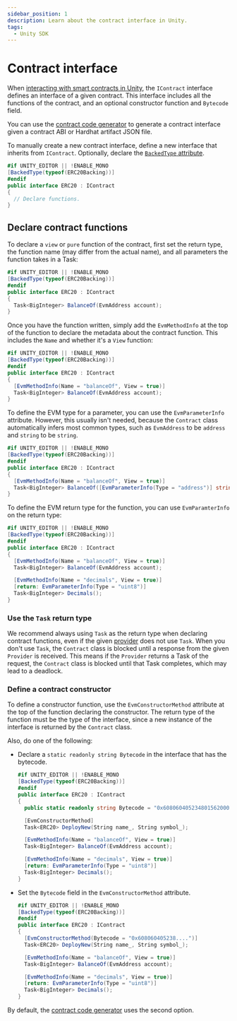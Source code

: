 ```yaml
---
sidebar_position: 1
description: Learn about the contract interface in Unity.
tags:
  - Unity SDK
---
```


# Contract interface

When [interacting with smart contracts in Unity](index.md), the `IContract` interface defines an
interface of a given contract.
This interface includes all the functions of the contract, and an optional constructor function and
`Bytecode` field.

You can use the [contract code generator](index.md#generate-contract-code) to generate a contract
interface given a contract ABI or Hardhat artifact JSON file.

To manually create a new contract interface, define a new interface that inherits from `IContract`.
Optionally, declare the [`BackedType` attribute](contract-factory.md#backed-type-contract-factory).

```csharp
#if UNITY_EDITOR || !ENABLE_MONO
[BackedType(typeof(ERC20Backing))]
#endif
public interface ERC20 : IContract
{
  // Declare functions.
}
```

## Declare contract functions

To declare a `view` or `pure` function of the contract, first set the return type, the function name
(may differ from the actual name), and all parameters the function takes in a Task:

```csharp
#if UNITY_EDITOR || !ENABLE_MONO
[BackedType(typeof(ERC20Backing))]
#endif
public interface ERC20 : IContract
{
  Task<BigInteger> BalanceOf(EvmAddress account);
}
```

Once you have the function written, simply add the `EvmMethodInfo` at the top of the function to
declare the metadata about the contract function.
This includes the `Name` and whether it's a `View` function:

```csharp
#if UNITY_EDITOR || !ENABLE_MONO
[BackedType(typeof(ERC20Backing))]
#endif
public interface ERC20 : IContract
{
  [EvmMethodInfo(Name = "balanceOf", View = true)]
  Task<BigInteger> BalanceOf(EvmAddress account);
}
```

To define the EVM type for a parameter, you can use the `EvmParameterInfo` attribute.
However, this usually isn't needed, because the `Contract` class automatically infers most common
types, such as `EvmAddress` to be `address` and `string` to be `string`.

```csharp
#if UNITY_EDITOR || !ENABLE_MONO
[BackedType(typeof(ERC20Backing))]
#endif
public interface ERC20 : IContract
{
  [EvmMethodInfo(Name = "balanceOf", View = true)]
  Task<BigInteger> BalanceOf([EvmParameterInfo(Type = "address")] string account);
}
```

To define the EVM return type for the function, you can use `EvmParamterInfo` on the return type:

```csharp
#if UNITY_EDITOR || !ENABLE_MONO
[BackedType(typeof(ERC20Backing))]
#endif
public interface ERC20 : IContract
{
  [EvmMethodInfo(Name = "balanceOf", View = true)]
  Task<BigInteger> BalanceOf(EvmAddress account);

  [EvmMethodInfo(Name = "decimals", View = true)]
  [return: EvmParameterInfo(Type = "uint8")]
  Task<BigInteger> Decimals();
}
```

### Use the `Task` return type

We recommend always using `Task` as the return type when declaring contract functions, even if
the given [provider](contract-provider.md) does not use `Task`.
When you don't use `Task`, the `Contract` class is blocked until a response from the given
`Provider` is received.
This means if the `Provider` returns a Task of the request, the `Contract` class is blocked until
that Task completes, which may lead to a deadlock.

### Define a contract constructor

To define a constructor function, use the `EvmConstructorMethod` attribute at the top of the
function declaring the constructor.
The return type of the function must be the type of the interface, since a new instance of the
interface is returned by the `Contract` class.

Also, do one of the following:

- Declare a `static readonly string Bytecode` in the interface that has the bytecode.

  ```csharp
  #if UNITY_EDITOR || !ENABLE_MONO
  [BackedType(typeof(ERC20Backing))]
  #endif
  public interface ERC20 : IContract
  {
    public static readonly string Bytecode = "0x6080604052348015620000115760008....";

    [EvmConstructorMethod]
    Task<ERC20> DeployNew(String name_, String symbol_);

    [EvmMethodInfo(Name = "balanceOf", View = true)]
    Task<BigInteger> BalanceOf(EvmAddress account);

    [EvmMethodInfo(Name = "decimals", View = true)]
    [return: EvmParameterInfo(Type = "uint8")]
    Task<BigInteger> Decimals();
  }
  ```

- Set the `Bytecode` field in the `EvmConstructorMethod` attribute.

  ```csharp
  #if UNITY_EDITOR || !ENABLE_MONO
  [BackedType(typeof(ERC20Backing))]
  #endif
  public interface ERC20 : IContract
  {
    [EvmConstructorMethod(Bytecode = "0x608060405238....")]
    Task<ERC20> DeployNew(String name_, String symbol_);

    [EvmMethodInfo(Name = "balanceOf", View = true)]
    Task<BigInteger> BalanceOf(EvmAddress account);

    [EvmMethodInfo(Name = "decimals", View = true)]
    [return: EvmParameterInfo(Type = "uint8")]
    Task<BigInteger> Decimals();
  }
  ```

By default, the [contract code generator](index.md#generate-contract-code) uses the second option.
